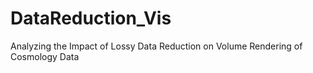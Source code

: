 # DataReduction_Vis
Analyzing the Impact of Lossy Data Reduction on Volume Rendering of Cosmology Data
